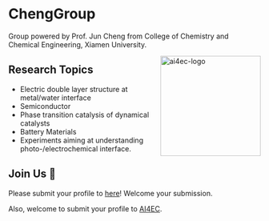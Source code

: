 # ChengGroup

Group powered by Prof. Jun Cheng from College of Chemistry and Chemical Engineering, Xiamen University.

<img src="https://github.com/user-attachments/assets/61499943-8dbf-4f53-a5f1-5cf4bfe77d8f" alt="ai4ec-logo" width="200" align="right">

## Research Topics

- Electric double layer structure at metal/water interface
- Semiconductor
- Phase transition catalysis of dynamical catalysts
- Battery Materials
- Experiments aiming at understanding photo-/electrochemical interface.

## Join Us 👋

Please submit your profile to [here](https://cheng-group.net/join)! Welcome your submission.

Also, welcome to submit your profile to [AI4EC](https://ai4ec.ikkem.com/join-us/).
